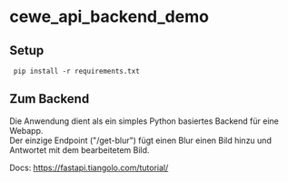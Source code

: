 # cewe_api_backend_demo

## Setup
```
 pip install -r requirements.txt
```

## Zum Backend
Die Anwendung dient als ein simples Python basiertes Backend für eine Webapp.<br>
Der einzige Endpoint ("/get-blur") fügt einen Blur einen Bild hinzu und Antwortet mit dem bearbeitetem Bild.

Docs: https://fastapi.tiangolo.com/tutorial/
